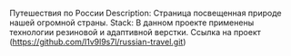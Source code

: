 Путешествия по России
Description: Страница посвещенная природе нашей огромной страны.
Stack: В данном проекте применены технологии резиновой и адаптивной верстки.
Ссылка на проект (https://github.com/l1v9l9s7l/russian-travel.git)
